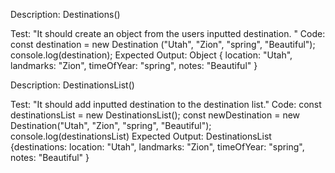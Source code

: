 Description: Destinations()

Test: "It should create an object from the users inputted destination. "
Code: const destination = new Destination ("Utah", "Zion", "spring", "Beautiful"); 
      console.log(destination);
Expected Output: Object { location: "Utah", landmarks: "Zion", timeOfYear: "spring", notes: "Beautiful" }

Description: DestinationsList()

Test: "It should add inputted destination to the destination list."
Code: const destinationsList = new DestinationsList();
      const newDestination = new Destination("Utah", "Zion", "spring", "Beautiful"); 
      console.log(destinationsList)
Expected Output: DestinationsList {destinations: location: "Utah", landmarks: "Zion", timeOfYear: "spring", notes: "Beautiful" }
